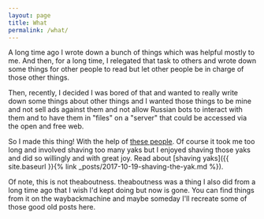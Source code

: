 ```yaml
---
layout: page
title: What
permalink: /what/
---
```


A long time ago I wrote down a bunch of things which was helpful mostly to me.  And then, for a long time, I relegated that task to others and wrote down some things for other people to read but let other people be in charge of those other things.

Then, recently, I decided I was bored of that and wanted to really write down some things about other things and I wanted those things to be mine and not sell ads against them and not allow Russian bots to interact with them and to have them in "files" on a "server" that could be accessed via the open and free web.

So I made this thing!  With the help of [these people](https://jekyllrb.com).  Of course it took me too long and involved shaving too many yaks but I enjoyed shaving those yaks and did so willingly and with great joy.  Read about [shaving yaks]({{ site.baseurl }}{% link _posts/2017-10-19-shaving-the-yak.md %}).

Of note, this is not theaboutness.  theaboutness was a thing I also did from a long time ago that I wish I'd kept doing but now is gone.  You can find things from it on the waybackmachine and maybe someday I'll recreate some of those good old posts here.